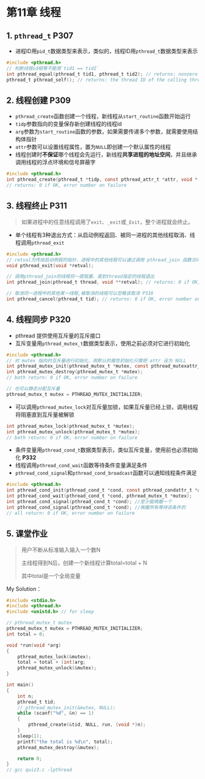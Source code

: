 # 第11章 线程

## 1. `pthread_t` P307

* 进程ID用`pid_t`数据类型来表示，类似的，线程ID用`pthread_t`数据类型来表示

```c
#include <pthread.h>
// 判断线程id相等不能用`tid1 == tid2`
int pthread_equal(pthread_t tid1, pthread_t tid2); // returns: nonzero if equal, 0 otherwise
pthread_t pthread_self(); // returns: the thread ID of the calling thread

```


## 2. 线程创建 P309

* `pthread_create`函数创建一个线程，新线程从`start_routine`函数开始运行
* `tidp`参数指向的变量保存新创建线程的线程id
* `arg`参数为`start_routine`函数的参数，如果需要传递多个参数，就需要使用结构体指针
* `attr`参数可以设置线程属性，置为`NULL`即创建一个默认属性的线程
* 线程创建时**不保证**哪个线程会先运行，新线程**共享进程的地址空间**，并且继承调用线程的浮点环境和信号屏蔽字

```c
#include <pthread.h>
int pthread_create(pthread_t *tidp, const pthread_attr_t *attr, void *(*start_routine)(void *), void *arg);
// returns: 0 if OK, error number on failure
```


## 3. 线程终止 P311

> 如果进程中的任意线程调用了`exit`、`_exit`或`_Exit`，整个进程就会终止。

* 单个线程有3种退出方式：从启动例程返回、被同一进程的其他线程取消、线程调用`pthread_exit`

```c
#include <pthread.h>
// retval为传给启动例程的指针，进程中的其他线程可以通过调用 pthread_join 函数访问这个指针
void pthread_exit(void *retval);

// 调用pthread_join的线程将一直阻塞，直到thread指定的线程退出
int pthread_join(pthread_t thread, void **retval); // returns: 0 if OK, error number on failure

// 取消同一进程中的其他某一线程,被取消的线程可以忽略该取消 P316
int pthread_cancel(pthread_t tid); // returns: 0 if OK, error number on failure
```


## 4. 线程同步 P320

* pthread 提供使用互斥量的互斥接口
* 互斥变量用`pthread_mutex_t`数据类型表示，使用之前必须对它进行初始化

```c
#include <pthread.h>
// 对 mutex 指向的互斥量进行初始化，用默认的属性初始化只需把 attr 设为 NULL
int pthread_mutex_init(pthread_mutex_t *mutex, const pthread_mutexattr_t *attr);
int pthread_mutex_destroy(pthread_mutex_t *mutex); 
// both return: 0 if OK, error number on failure

// 也可以静态分配互斥量
pthread_mutex_t mutex = PTHREAD_MUTEX_INITIALIZER;
```

* 可以调用`pthread_mutex_lock`对互斥量加锁，如果互斥量已经上锁，调用线程将阻塞直到互斥量被解锁

```c
int pthread_mutex_lock(pthread_mutex_t *mutex);
int pthread_mutex_unlock(pthread_mutex_t *mutex);
// both return: 0 if OK, error number on failure
```

* 条件变量用`pthread_cond_t`数据类型表示，类似互斥变量，使用前也必须初始化 **P332**
* 线程调用`pthread_cond_wait`函数等待条件变量满足条件
* `pthread_cond_signal`和`pthread_cond_broadcast`函数可以通知线程条件满足

```c
#include <pthread.h>
int pthread_cond_init(pthread_cond_t *cond, const pthread_condattr_t *attr);
int pthread_cond_wait(pthread_cond_t *cond, pthread_mutex_t *mutex);
int pthread_cond_signal(pthread_cond_t *cond); //至少能唤醒一个
int pthread_cond_signal(pthread_cond_t *cond); //唤醒所有等待该条件的
// all return: 0 if OK, error number on failure
```

## 5. 课堂作业
> 用户不断从标准输入输入一个数N
> 
> 主线程得到N后，创建一个新线程计算total=total + N
> 
> 其中total是一个全局变量

My Solution：

```c
#include <stdio.h>
#include <pthread.h>
#include <unistd.h> // for sleep

// pthread_mutex_t mutex
pthread_mutex_t mutex = PTHREAD_MUTEX_INITIALIZER;
int total = 0;

void *run(void *arg)
{
    pthread_mutex_lock(&mutex);
    total = total + (int)arg;
    pthread_mutex_unlock(&mutex);
}

int main()
{
    int n;
    pthread_t tid;
    // pthread_mutex_init(&mutex, NULL);
    while (scanf("%d", &n) == 1)
    {
        pthread_create(&tid, NULL, run, (void *)n);
    }
    sleep(1);
    printf("the total is %d\n", total);
    pthread_mutex_destroy(&mutex);

    return 0;
}
// gcc quiz3.c -lpthread
```

